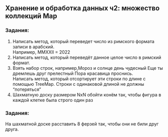 ## Хранение и обработка данных ч2: множество коллекций Map

### Задания:
1. Написать метод, который переведет число из римского формата записи в арабский.  
Например, MMXXII = 2022
2. Написать метод, который переведёт данное целое число в римский формат.
3. Взять набор строк, например,Мороз и солнце день чудесный Еще ты дремлешь друг прелестный Пора красавица проснись.  
Написать метод, который отсортирует эти строки по длине с помощью TreeMap. Строки с одинаковой длиной не должны “потеряться”
4. Шахматную доску размером NxN обойти конём так, чтобы фигура в каждой клетке была строго один раз
### Задания:
На шахматной доске расставить 8 ферзей так, чтобы они не били друг друга.
